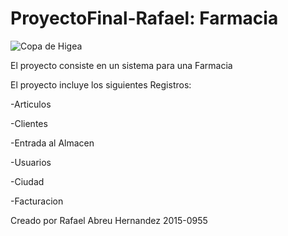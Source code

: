 # ProyectoFinal-Rafael: Farmacia
![Copa de Higea](https://user-images.githubusercontent.com/39223208/62087411-9dabcd80-b22f-11e9-9068-4821c83a8150.png)

El proyecto consiste en un sistema para una Farmacia


El proyecto incluye los siguientes Registros:

-Articulos

-Clientes

-Entrada al Almacen

-Usuarios

-Ciudad

-Facturacion

Creado por Rafael Abreu Hernandez 2015-0955
